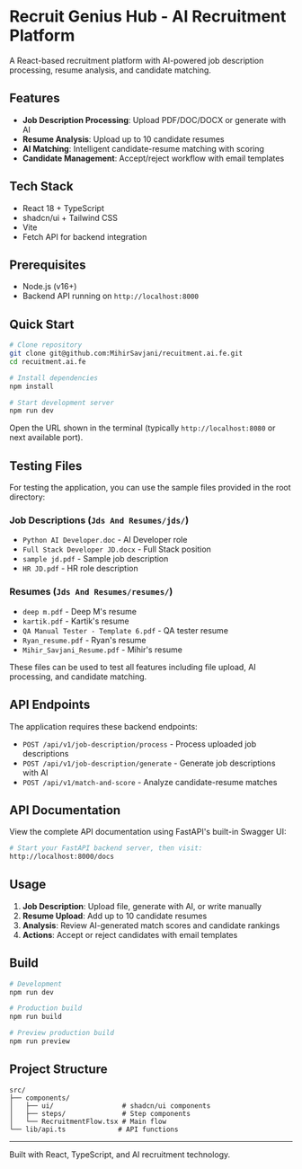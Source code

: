 # Recruit Genius Hub - AI Recruitment Platform

A React-based recruitment platform with AI-powered job description processing, resume analysis, and candidate matching.

## Features

- **Job Description Processing**: Upload PDF/DOC/DOCX or generate with AI
- **Resume Analysis**: Upload up to 10 candidate resumes
- **AI Matching**: Intelligent candidate-resume matching with scoring
- **Candidate Management**: Accept/reject workflow with email templates

## Tech Stack

- React 18 + TypeScript
- shadcn/ui + Tailwind CSS
- Vite
- Fetch API for backend integration

## Prerequisites

- Node.js (v16+)
- Backend API running on `http://localhost:8000`

## Quick Start

```bash
# Clone repository
git clone git@github.com:MihirSavjani/recuitment.ai.fe.git
cd recuitment.ai.fe

# Install dependencies
npm install

# Start development server
npm run dev
```

Open the URL shown in the terminal (typically `http://localhost:8080` or next available port).

## Testing Files

For testing the application, you can use the sample files provided in the root directory:

### Job Descriptions (`Jds And Resumes/jds/`)
- `Python AI Developer.doc` - AI Developer role
- `Full Stack Developer JD.docx` - Full Stack position
- `sample jd.pdf` - Sample job description
- `HR JD.pdf` - HR role description

### Resumes (`Jds And Resumes/resumes/`)
- `deep m.pdf` - Deep M's resume
- `kartik.pdf` - Kartik's resume
- `QA Manual Tester - Template 6.pdf` - QA tester resume
- `Ryan_resume.pdf` - Ryan's resume
- `Mihir_Savjani_Resume.pdf` - Mihir's resume

These files can be used to test all features including file upload, AI processing, and candidate matching.

## API Endpoints

The application requires these backend endpoints:

- `POST /api/v1/job-description/process` - Process uploaded job descriptions
- `POST /api/v1/job-description/generate` - Generate job descriptions with AI
- `POST /api/v1/match-and-score` - Analyze candidate-resume matches

## API Documentation

View the complete API documentation using FastAPI's built-in Swagger UI:

```bash
# Start your FastAPI backend server, then visit:
http://localhost:8000/docs
```

## Usage

1. **Job Description**: Upload file, generate with AI, or write manually
2. **Resume Upload**: Add up to 10 candidate resumes
3. **Analysis**: Review AI-generated match scores and candidate rankings
4. **Actions**: Accept or reject candidates with email templates

## Build

```bash
# Development
npm run dev

# Production build
npm run build

# Preview production build
npm run preview
```

## Project Structure

```
src/
├── components/
│   ├── ui/                 # shadcn/ui components
│   ├── steps/              # Step components
│   └── RecruitmentFlow.tsx # Main flow
└── lib/api.ts             # API functions
```

---

Built with React, TypeScript, and AI recruitment technology.
